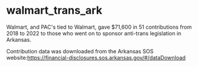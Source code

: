 # walmart_trans_ark
Walmart, and PAC's tied to Walmart, gave $71,600 in 51 contributions from 2018 to 2022 to those who went on to sponsor anti-trans legislation in Arkansas.

Contribution data was downloaded from the Arkansas SOS website:https://financial-disclosures.sos.arkansas.gov/#/dataDownload
